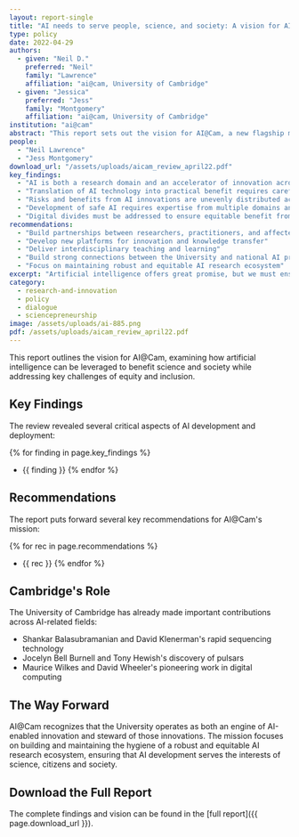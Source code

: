 ```yaml
---
layout: report-single
title: "AI needs to serve people, science, and society: A vision for AI@Cam"
type: policy
date: 2022-04-29
authors:
  - given: "Neil D."
    preferred: "Neil"
    family: "Lawrence"
    affiliation: "ai@cam, University of Cambridge"
  - given: "Jessica"
    preferred: "Jess"
    family: "Montgomery"
    affiliation: "ai@cam, University of Cambridge"
institution: "ai@cam"
abstract: "This report sets out the vision for AI@Cam, a new flagship mission at the University of Cambridge. It examines how AI can be leveraged to benefit science and society while addressing challenges of equity and inclusion. The report emphasizes the need for coordination across research, engineering, policy and practice to ensure AI innovations deliver societal benefit while mitigating potential harms."
people:
  - "Neil Lawrence"
  - "Jess Montgomery"
download_url: "/assets/uploads/aicam_review_april22.pdf"
key_findings:
  - "AI is both a research domain and an accelerator of innovation across disciplines"
  - "Translation of AI technology into practical benefit requires careful consideration"
  - "Risks and benefits from AI innovations are unevenly distributed across society"
  - "Development of safe AI requires expertise from multiple domains and stakeholders"
  - "Digital divides must be addressed to ensure equitable benefit from AI advances"
recommendations:
  - "Build partnerships between researchers, practitioners, and affected communities"
  - "Develop new platforms for innovation and knowledge transfer"
  - "Deliver interdisciplinary teaching and learning"
  - "Build strong connections between the University and national AI priorities"
  - "Focus on maintaining robust and equitable AI research ecosystem"
excerpt: "Artificial intelligence offers great promise, but we must ensure it does not deepen inequalities. Today we are setting out our vision for AI@Cam, a new flagship mission at the University of Cambridge."
category:
  - research-and-innovation
  - policy
  - dialogue
  - sciencepreneurship
image: /assets/uploads/ai-885.png
pdf: /assets/uploads/aicam_review_april22.pdf
---
```


This report outlines the vision for AI@Cam, examining how artificial intelligence can be leveraged to benefit science and society while addressing key challenges of equity and inclusion.

## Key Findings

The review revealed several critical aspects of AI development and deployment:

{% for finding in page.key_findings %}
- {{ finding }}
{% endfor %}

## Recommendations

The report puts forward several key recommendations for AI@Cam's mission:

{% for rec in page.recommendations %}
- {{ rec }}
{% endfor %}

## Cambridge's Role

The University of Cambridge has already made important contributions across AI-related fields:
- Shankar Balasubramanian and David Klenerman's rapid sequencing technology
- Jocelyn Bell Burnell and Tony Hewish's discovery of pulsars
- Maurice Wilkes and David Wheeler's pioneering work in digital computing

## The Way Forward

AI@Cam recognizes that the University operates as both an engine of AI-enabled innovation and steward of those innovations. The mission focuses on building and maintaining the hygiene of a robust and equitable AI research ecosystem, ensuring that AI development serves the interests of science, citizens and society.

## Download the Full Report

The complete findings and vision can be found in the [full report]({{ page.download_url }}). 